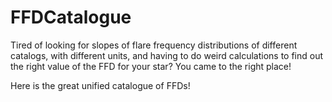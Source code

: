 # FFDCatalogue
Tired of looking for slopes of flare frequency distributions of different catalogs, with different units, and having to do weird calculations to find out the right value of the FFD for your star? You came to the right place!

Here is the great unified catalogue of FFDs!

